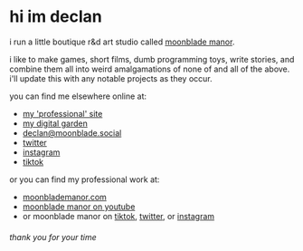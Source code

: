 # hi im declan

i run a little boutique r&d art studio called [moonblade manor](http://moonblademanor.com).


i like to make games, short films, dumb programming toys, write stories, and combine them all into weird amalgamations of none of and all of the above. i'll update this with any notable projects as they occur.


you can find me elsewhere online at:

* [my 'professional' site](declanvega.com)
* [my digital garden](adaptoraptor.com)
* [declan@moonblade.social](moonblade.social/@declan)
* [twitter](twitter.com/declanvega)
* [instagram](instagram.com/declan.vega)
* [tiktok](tiktok.com/declanvega)

or you can find my professional work at:

* [moonblademanor.com](moonblademanor.com)
* [moonblade manor on youtube](youtube.com/@moonblademanor)
* or moonblade manor on [tiktok](tiktok.com/moonblademanor), [twitter](twitter.com/moonblademanor), or [instagram](instagram.com/moonblademanor)

###### thank you for your time
